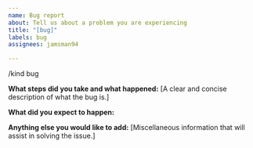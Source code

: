 ```yaml
---
name: Bug report
about: Tell us about a problem you are experiencing
title: "[bug]"
labels: bug
assignees: jamsman94

---
```


/kind bug

**What steps did you take and what happened:**
[A clear and concise description of what the bug is.]


**What did you expect to happen:**


**Anything else you would like to add:**
[Miscellaneous information that will assist in solving the issue.]
